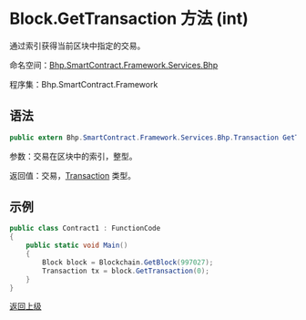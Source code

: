 # Block.GetTransaction 方法 (int)

通过索引获得当前区块中指定的交易。

命名空间：[Bhp.SmartContract.Framework.Services.Bhp](../../bhp.md)

程序集：Bhp.SmartContract.Framework

## 语法

```c#
public extern Bhp.SmartContract.Framework.Services.Bhp.Transaction GetTransaction(int index)
```

参数：交易在区块中的索引，整型。

返回值：交易，[Transaction](../Transaction.md) 类型。

## 示例

```c#
public class Contract1 : FunctionCode
{
    public static void Main()
    {
        Block block = Blockchain.GetBlock(997027);
        Transaction tx = block.GetTransaction(0);
    }
}
```



[返回上级](../Block.md)